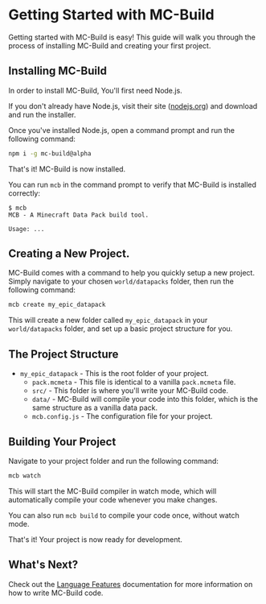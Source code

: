 # Getting Started with MC-Build

Getting started with MC-Build is easy! This guide will walk you through the process of installing MC-Build and creating your first project.

## Installing MC-Build
In order to install MC-Build, You'll first need Node.js.

If you don't already have Node.js, visit their site ([nodejs.org](https://nodejs.org/en/)) and download and run the installer.

Once you've installed Node.js, open a command prompt and run the following command:

```bash
npm i -g mc-build@alpha
```

That's it! MC-Build is now installed.

You can run `mcb` in the command prompt to verify that MC-Build is installed correctly:

```
$ mcb
MCB - A Minecraft Data Pack build tool.

Usage: ...
```

## Creating a New Project.

MC-Build comes with a command to help you quickly setup a new project. Simply navigate to your chosen `world/datapacks` folder, then run the following command:

```bash
mcb create my_epic_datapack
```

This will create a new folder called `my_epic_datapack` in your `world/datapacks` folder, and set up a basic project structure for you.

## The Project Structure

- `my_epic_datapack` - This is the root folder of your project.
    - `pack.mcmeta` - This file is identical to a vanilla `pack.mcmeta` file.
    - `src/` - This folder is where you'll write your MC-Build code.
    - `data/` - MC-Build will compile your code into this folder, which is the same structure as a vanilla data pack.
    - `mcb.config.js` - The configuration file for your project.

## Building Your Project

Navigate to your project folder and run the following command:

```bash
mcb watch
```

This will start the MC-Build compiler in watch mode, which will automatically compile your code whenever you make changes.

You can also run `mcb build` to compile your code once, without watch mode.

That's it! Your project is now ready for development.

## What's Next?

Check out the [Language Features](language-features/index.md) documentation for more information on how to write MC-Build code. 
